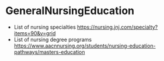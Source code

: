 # GeneralNursingEducation

* List of nursing specialties https://nursing.jnj.com/specialty?items=90&v=grid
* List of nursing degree programs https://www.aacnnursing.org/students/nursing-education-pathways/masters-education
